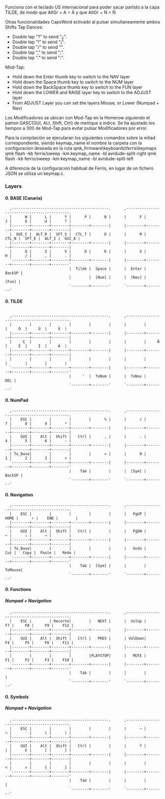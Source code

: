 Funciona con el teclado US internacional para poder sacar partido a la capa TILDE, de modo que AltGr + A = Á y que AltGr + N = Ñ

Otras funcionalidades
CapsWord activado al pulsar simultaneamente ambos Shifts
Tap Dances:
- Double tap "?" to send "¿".
- Double tap "!" to send "¡".
- Double tap "/" to send "\".
- Double tap "," to send ";".
- Double tap "." to send ":".

Mod-Tap:
- Hold down the Enter thumb key to switch to the NAV layer
- Hold down the Space thumb key to switch to the NUM layer
- Hold down the BackSpace thumb key to switch to the FUN layer
- Hold down the LOWER and RAISE layer key to switch to the ADJUST layer
- From ADJUST Layer you can set the layers Mouse,  or Lower (Numpad + Nav)

Los Modificadores se ubican con Mod-Tap en la Homerow siguiendo el patron GASC(GUI, ALt, Shift, Ctrl) de meñique a indice. 
Se ha ajustado los tiempos a 300 de Mod-Tap para evitar pulsar Modificadores por error. 

Para la compilación se ejecutaran los siguientes comandos sobre la mitad correspondiente, siendo keymap_name el nombre la carpeta con la configuracion deseada en la ruta qmk_firmware\keyboards\ferris\keymaps
qmk flash -kb ferris/sweep -km keymap_name -bl avrdude-split-right
qmk flash -kb ferris/sweep -km keymap_name -bl avrdude-split-left

A diferencia de la configuracion habitual de Ferris, en lugar de un fichero JSON se utiliza un keymap.c. 


### **Layers**

#### 0. **BASE (Canaria)**

```text
  ,--------------------------------------------.      ,--------------------------------------------.
  |      W |      L |      Y |      P |      B |      |      F |      J |      O |      U |      ? |
  |--------+--------+--------+--------+--------|      |--------+--------+--------+--------+--------|
  |  GUI_C |  ALT_R |  SFT_S |  CTL_T |      D |      |      M |  CTL_N |  SFT_E |	ALT_I |	 GUI_A |
  |--------+--------+--------+--------+--------|      |--------+--------+--------+--------+--------|
  |      Q |      Z |      V |      D |      K |      |      X |      H |      / |      , |      . |
  `--------+--------+--------+--------+--------|      |--------+--------+--------+--------+--------'
                             |  Tilde |  Space |      |  Enter | BackSP |
                             |        |  [Num] |      |  [Nav] |  [Fun] |
                             `--------+--------'      `--------+--------'
```

#### 0. **TILDE**

```text

  ,--------------------------------------------.      ,--------------------------------------------.
  |        |        |        |        |        |      |        |        |     Ó  |     Ú  |     Ü  |
  |--------+--------+--------+--------+--------|      |--------+--------+--------+--------+--------|
  |     Ç  |        |        |        |        |      |        |     Ñ  |     É  |     Í  |     Á  |
  |--------+--------+--------+--------+--------|      |--------+--------+--------+--------+--------|
  |        |        |        |        |        |      |        |        |        |        |        |
  `--------+--------+--------+--------+--------|      |--------+--------+--------+--------+--------'
                             |     '  |  ToNum |      |  ToNav | 	DEL	|
                             `--------+--------'      `--------+--------'
```

#### 0. **NumPad**

```text
  ,--------------------------------------------.      ,--------------------------------------------.
  |    ESC |        |        |        |      % |      |      / |      7 |      8 |      9 |      * |
  |--------+--------+--------+--------+--------|      |--------+--------+--------+--------+--------|
  |    GUI |    Alt |  Shift |   Ctrl |      , |      |      . |      4 |      5 |      6 |      - |
  |--------+--------+--------+--------+--------|      |--------+--------+--------+--------+--------|
  | To_Base|        |        |        |      = |      |      0 |      1 |      2 |      3 |      + |
  `--------+--------+--------+--------+--------|      |--------+--------+--------+--------+--------'
                             |    Tab |        |      |  [Sym] | BackSP |
                             `--------+--------'      `--------+--------'
```

#### 0. **Navigation**


```text
  ,--------------------------------------------.      ,--------------------------------------------.
  |    ESC |        |        |        |        |      |   PgUP |   HOME |      ↑ |    END |        |
  |--------+--------+--------+--------+--------|      |--------+--------+--------+--------+--------|
  |    GUI |    Alt |  Shift |   Ctrl |        |      |   PgDN |      ← |      ↓ |      → |        |
  |--------+--------+--------+--------+--------|      |--------+--------+--------+--------+--------|
  | To_Base|        |        |        |        |      |   Undo |    Cut |   Copy |  Paste |   Redo |
  `--------+--------+--------+--------+--------|      |--------+--------+--------+--------+--------'
                             |    Tab |  [Sym] |      |        | ToMouse|
                             `--------+--------'      `--------+--------'
```


#### 0. **Functions**

##### Numpad + Navigation

```text
  ,--------------------------------------------.      ,--------------------------------------------.
  |    ESC |        | Recorte|        |   NEXT |      |  VolUp |     F7 |     F8 |     F9 |    F12 |
  |--------+--------+--------+--------+--------|      |--------+--------+--------+--------+--------|
  |    GUI |    Alt |  Shift |   Ctrl |   PREV |      | VolDown|     F4 |     F5 |     F6 |    F11 |
  |--------+--------+--------+--------+--------|      |--------+--------+--------+--------+--------|
  |        |        |        |        |PLAYSTOP|      |   MUTE |     F1 |     F2 |     F3 |    F10 |
  `--------+--------+--------+--------+--------|      |--------+--------+--------+--------+--------'
                             |    Tab |        |      |        |        |
                             `--------+--------'      `--------+--------'
```


#### 0. **Symbols**

##### Numpad + Navigation

```text
  ,--------------------------------------------.      ,--------------------------------------------.
  |    ESC |        |        |        |        |      |      ~ |      ¬ |      ¨ |      ( |      ) |
  |--------+--------+--------+--------+--------|      |--------+--------+--------+--------+--------|
  |    GUI |    Alt |  Shift |   Ctrl |        |      |      º |      | |      € |      [ |      ] |
  |--------+--------+--------+--------+--------|      |--------+--------+--------+--------+--------|
  |        |        |        |        |        |      |        |      < |      > |      { |      } |
  `--------+--------+--------+--------+--------|      |--------+--------+--------+--------+--------'
                             |    Tab |        |      |        |        |
                             `--------+--------'      `--------+--------'
```

